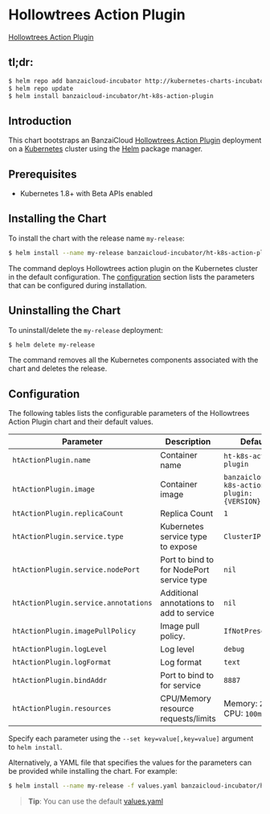 # Hollowtrees Action Plugin 

[Hollowtrees Action Plugin](https://github.com/banzaicloud/ht-k8s-action-plugin) 

## tl;dr:

```bash
$ helm repo add banzaicloud-incubator http://kubernetes-charts-incubator.banzaicloud.com
$ helm repo update
$ helm install banzaicloud-incubator/ht-k8s-action-plugin
```

## Introduction

This chart bootstraps an BanzaiCloud  [Hollowtrees Action Plugin](https://github.com/banzaicloud/banzai-charts/incubator/ht-k8s-action-plugin) deployment on a [Kubernetes](http://kubernetes.io) cluster using the [Helm](https://helm.sh) package manager.

## Prerequisites

- Kubernetes 1.8+ with Beta APIs enabled

## Installing the Chart

To install the chart with the release name `my-release`:

```bash
$ helm install --name my-release banzaicloud-incubator/ht-k8s-action-plugin
```

The command deploys Hollowtrees action plugin on the Kubernetes cluster in the default configuration. The [configuration](#configuration) section lists the parameters that can be configured during installation.

## Uninstalling the Chart

To uninstall/delete the `my-release` deployment:

```bash
$ helm delete my-release
```

The command removes all the Kubernetes components associated with the chart and deletes the release.

## Configuration

The following tables lists the configurable parameters of the Hollowtrees Action Plugin chart and their default values.

|                  Parameter             |                Description                  |                  Default                    |
| -------------------------------------- | ------------------------------------------- | ------------------------------------------- |
| `htActionPlugin.name`                  | Container name                              | `ht-k8s-action-plugin`                      |
| `htActionPlugin.image`                 | Container image                             | `banzaicloud/ht-k8s-action-plugin:{VERSION}`|
| `htActionPlugin.replicaCount`          | Replica Count                               | `1`                                         |
| `htActionPlugin.service.type`          | Kubernetes service type to expose           | `ClusterIP`                                 |
| `htActionPlugin.service.nodePort`      | Port to bind to for NodePort service type   | `nil`                                       |
| `htActionPlugin.service.annotations`   | Additional annotations to add to service    | `nil`                                       |
| `htActionPlugin.imagePullPolicy`       | Image pull policy.                          | `IfNotPresent`                              |
| `htActionPlugin.logLevel`              | Log level                                   | `debug`                                     |
| `htActionPlugin.logFormat`             | Log format                                  | `text`                                      |
| `htActionPlugin.bindAddr`              | Port to bind to for service                 | `8887`                                      |
| `htActionPlugin.resources`             | CPU/Memory resource requests/limits         | Memory: `256Mi`, CPU: `100m`                |
      
Specify each parameter using the `--set key=value[,key=value]` argument to `helm install`. 

Alternatively, a YAML file that specifies the values for the parameters can be provided while installing the chart. For example:

```bash
$ helm install --name my-release -f values.yaml banzaicloud-incubator/ht-k8s-action-plugin
```

> **Tip**: You can use the default [values.yaml](values.yaml)


```
